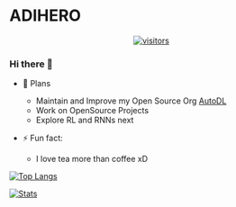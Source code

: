 # ADIHERO 
<center>   
  
  [![visitors](https://visitor-badge.glitch.me/badge?page_id=adi10hero.visitor-badge)](https://github.com/adi10hero/adi10hero)

</center>

### Hi there 👋


- 🔭 Plans
  - Maintain and Improve my Open Source Org [AutoDL](https://github.com/Auto-DL)
  - Work on OpenSource Projects
  - Explore RL and RNNs next
  
  
- ⚡ Fun fact:
  - I love tea more than coffee xD

[![Top Langs](https://github-readme-stats.vercel.app/api/top-langs/?username=ADI10HERO)](https://github.com/ADI10HERO)

[![Stats](https://github-readme-stats.vercel.app/api/?username=adi10hero)](https://github.com/ADI10HERO)
